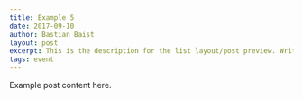 ```yaml
---
title: Example 5
date: 2017-09-10
author: Bastian Baist
layout: post
excerpt: This is the description for the list layout/post preview. Write a short summary of the blog post.
tags: event
---
```


Example post content here.
